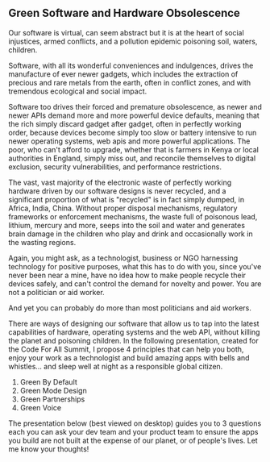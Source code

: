 ## Green Software and Hardware Obsolescence

Our software is virtual, can seem abstract but it is at the heart of social injustices, armed conflicts, and a pollution epidemic poisoning soil, waters, children.

Software, with all its wonderful conveniences and indulgences, drives the manufacture of ever newer gadgets, which includes the extraction of precious and rare metals from the earth, often in conflict zones, and with tremendous ecological and social impact.

Software too drives their forced and premature obsolescence, as newer and newer APIs demand more and more powerful device defaults, meaning that the rich simply discard gadget after gadget, often in perfectly working order, because devices become simply too slow or battery intensive to run newer operating systems, web apis and more powerful applications. The poor, who can't afford to upgrade, whether that is farmers in Kenya or local authorities in England, simply miss out, and reconcile themselves to digital exclusion, security vulnerabilities, and performance restrictions.

The vast, vast majority of the electronic waste of perfectly working hardware driven by our software designs is never recycled, and a significant proportion of what is "recycled" is in fact simply dumped, in Africa, India, China. Without proper disposal mechanisms, regulatory frameworks or enforcement mechanisms, the waste full of poisonous lead, lithium, mercury and more, seeps into the soil and water and generates brain damage in the children who play and drink and occasionally work in the wasting regions.

Again, you might ask, as a technologist, business or NGO harnessing technology for positive purposes, what this has to do with you, since you've never been near a mine, have no idea how to make people recycle their devices safely, and can't control the demand for novelty and power. You are not a politician or aid worker.

And yet you can probably do more than most politicians and aid workers.

There are ways of designing our software that allow us to tap into the latest capabilities of hardware, operating systems and the web API, without killing the planet and poisoning children. In the following presentation, created for the Code For All Summit, I propose 4 principles that can help you both, enjoy your work as a technologist and build amazing apps with bells and whistles... and sleep well at night as a responsible global citizen.

1. Green By Default
2. Green Mode Design
3. Green Partnerships
4. Green Voice

The presentation below (best viewed on desktop) guides you to 3 questions each you can ask your dev team and your product team to ensure the apps you build are not built at the expense of our planet, or of people's lives. Let me know your thoughts!

<div style="width: 100%;"><div style="position: relative; padding-bottom: 56.25%; padding-top: 0; height: 0;"><iframe frameborder="0" width="1200" height="675" style="top: 0; left: 0; width: 100%; height: 100%;" src="https://view.genial.ly/631240a645ada40019f5ba2e" type="text/html" allowscriptaccess="always" allowfullscreen="true" scrolling="yes" allownetworking="all"></iframe> </div> </div>
